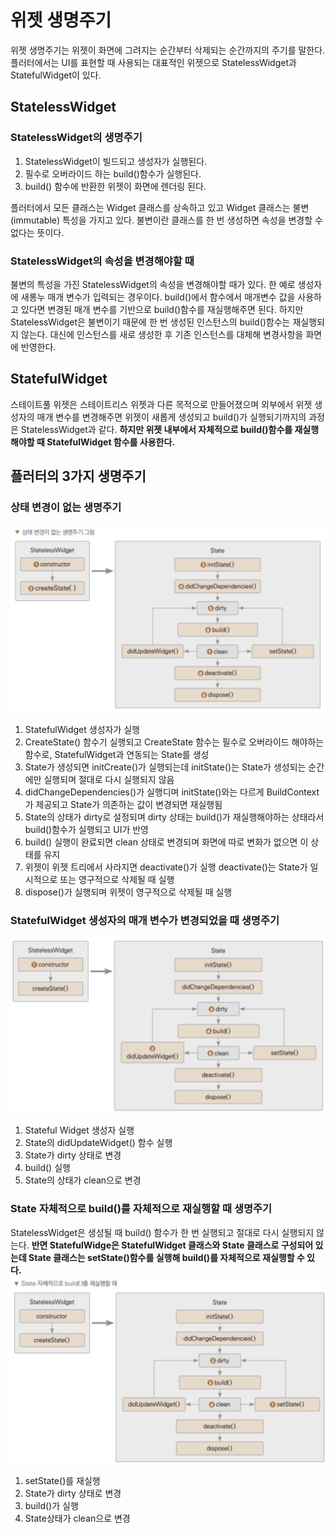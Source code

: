 # 위젯 생명주기 
위젯 생명주기는 위젯이 화면에 그려지는 순간부터 삭제되는 순간까지의 주기를 말한다. 
플러터에서는 UI를 표현할 때 사용되는 대표적인 위젯으로 StatelessWidget과 StatefulWidget이 있다.

## StatelessWidget
### StatelessWidget의 생명주기
1. StatelessWidget이 빌드되고 생성자가 실행된다. 
2. 필수로 오버라이드 하는 build()함수가 실행된다. 
3. build() 함수에 반환한 위젯이 화면에 렌더링 된다. 

플러터에서 모든 클래스는 Widget 클래스를 상속하고 있고 Widget 클래스는 불변(immutable) 특성을 가지고 있다. 불변이란 클래스를 한 번 생성하면 속성을 변경할 수 없다는 뜻이다. 

### StatelessWidget의 속성을 변경해야할 때
불변의 특성을 가진 StatelessWidget의 속성을 변경해야할 때가 있다. 한 예로 생성자에 새롱누 매개 변수가 입력되는 경우이다. build()에서 함수에서 매개변수 값을 사용하고 있다면 변경된 매개 변수를 기반으로 build()함수를 재실행해주면 된다. 하지만 StatelessWidget은 불변이기 때문에 한 번 생성된 인스턴스의 build()함수는 재실행되지 않는다. 대신에 인스턴스를 새로 생성한 후 기존 인스턴스를 대체해 변경사항을 화면에 반영한다. 


## StatefulWidget 
스테이트풀 위젯은 스테이트리스 위젯과 다른 목적으로 만들어졌으며 외부에서 위젯 생성자의 매개 변수를 변경해주면 위젯이 새롭게 생성되고 build()가 실행되기까지의 과정은 StatelessWidget과 같다. **하지만 위젯 내부에서 자체적으로 build()함수를 재실행해야할 때 StatefulWidget 함수를 사용한다.**

## 플러터의 3가지 생명주기
### 상태 변경이 없는 생명주기
![상태변경이 없는 생명주기](image-1.png)
1. StatefulWidget 생성자가 실행
2. CreateState() 함수기 실행되고 CreateState 함수는 필수로 오버라이드 해야하는 함수로, StatefulWidget과 연동되는 State를 생성 
3. State가 생성되면 initCreate()가 실행되는데 initState()는 State가 생성되는 순간에만 실행되며 절대로 다시 실행되지 않음
4. didChangeDependencies()가 실행디며 initState()와는 다르게 BuildContext가 제공되고 State가 의존하는 값이 변경되면 재실행됨
5. State의 상태가 dirty로 설정되며 dirty 상태는 build()가 재실행해야하는 상태라서 build()함수가 실행되고 UI가 반영
6. build() 실행이 완료되면 clean 상태로 변경되며 화면에 따로 변화가 없으면 이 상태를 유지
7. 위젯이 위젯 트리에서 사라지면 deactivate()가 실행 deactivate()는 State가 일시적으로 또는 영구적으로 삭제될 때 실행
8. dispose()가 실행되며 위젯이 영구적으로 삭제될 때 실행

### StatefulWidget 생성자의 매개 변수가 변경되었을 때 생명주기
![생성자의 매겨변수가 변경됐을 때 생명주기](image-2.png)
1. Stateful Widget 생성자 실행
2. State의 didUpdateWidget() 함수 실행
3. State가 dirty 상태로 변경
4. build() 실행
5. State의 상태가 clean으로 변경


### State 자체적으로 build()를 자체적으로 재실행할 때 생명주기 
StatelessWidget은 생성될 때 build() 함수가 한 번 실행되고 절대로 다시 실행되지 않는다. **반면 StatefulWidge은 StatefulWidget 클래스와 State 클래스로 구성되어 있는데 State 클래스는 setState()함수를 실행해 build()를 자체적으로 재실행할 수 있다.**
![State 자체적으로 재실행할 때 생명주기](image-3.png)
1. setState()를 재실행
2. State가 dirty 상태로 변경
3. build()가 실행
4. State상태가 clean으로 변경


